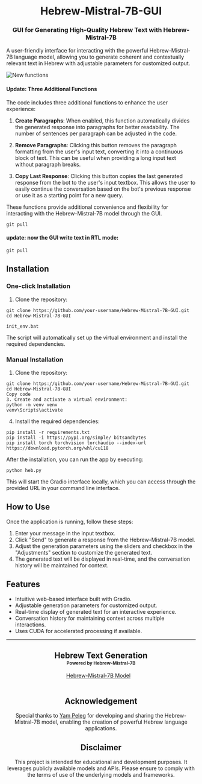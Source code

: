 <h1 align="center">Hebrew-Mistral-7B-GUI</h1>

<h3 align="center">GUI for Generating High-Quality Hebrew Text with Hebrew-Mistral-7B</h3>

<p align="left">
A user-friendly interface for interacting with the powerful Hebrew-Mistral-7B language model, allowing you to generate coherent and contextually relevant text in Hebrew with adjustable parameters for customized output.
</p>

![New functions](https://github.com/ShmuelRonen/Hebrew-Mistral-7B-GUI/assets/80190186/8c07742e-b000-4054-ae49-7f12930cec45)


#### Update: Three Additional Functions

The code includes three additional functions to enhance the user experience:

1. **Create Paragraphs**: When enabled, this function automatically divides the generated response into paragraphs for better readability. The number of sentences per paragraph can be adjusted in the code.

2. **Remove Paragraphs**: Clicking this button removes the paragraph formatting from the user's input text, converting it into a continuous block of text. This can be useful when providing a long input text without paragraph breaks.

3. **Copy Last Response**: Clicking this button copies the last generated response from the bot to the user's input textbox. This allows the user to easily continue the conversation based on the bot's previous response or use it as a starting point for a new query.

These functions provide additional convenience and flexibility for interacting with the Hebrew-Mistral-7B model through the GUI.

```
git pull
```


#### update: now the GUI write text in RTL mode:
```
git pull
```

## Installation

### One-click Installation

1. Clone the repository:
```
git clone https://github.com/your-username/Hebrew-Mistral-7B-GUI.git
cd Hebrew-Mistral-7B-GUI
```
```
init_env.bat
```
The script will automatically set up the virtual environment and install the required dependencies.

### Manual Installation

1. Clone the repository:
```
git clone https://github.com/your-username/Hebrew-Mistral-7B-GUI.git
cd Hebrew-Mistral-7B-GUI
Copy code
3. Create and activate a virtual environment:
python -m venv venv
venv\Scripts\activate
```

4. Install the required dependencies:
```
pip install -r requirements.txt
pip install -i https://pypi.org/simple/ bitsandbytes
pip install torch torchvision torchaudio --index-url https://download.pytorch.org/whl/cu118
```
After the installation, you can run the app by executing:
```
python heb.py
```
This will start the Gradio interface locally, which you can access through the provided URL in your command line interface.

## How to Use

Once the application is running, follow these steps:

1. Enter your message in the input textbox.
2. Click "Send" to generate a response from the Hebrew-Mistral-7B model.
3. Adjust the generation parameters using the sliders and checkbox in the "Adjustments" section to customize the generated text.
4. The generated text will be displayed in real-time, and the conversation history will be maintained for context.

## Features

- Intuitive web-based interface built with Gradio.
- Adjustable generation parameters for customized output.
- Real-time display of generated text for an interactive experience.
- Conversation history for maintaining context across multiple interactions.
- Uses CUDA for accelerated processing if available.

---

<div align="center">

<h2>Hebrew Text Generation<br/><span style="font-size:12px">Powered by Hebrew-Mistral-7B</span></h2>

<div>
<a href='https://huggingface.co/yam-peleg/Hebrew-Mistral-7B' target='_blank'>Hebrew-Mistral-7B Model</a>&emsp;
</div>

<br>

## Acknowledgement

Special thanks to [Yam Peleg](https://huggingface.co/yam-peleg) for developing and sharing the Hebrew-Mistral-7B model, enabling the creation of powerful Hebrew language applications.

## Disclaimer

This project is intended for educational and development purposes. It leverages publicly available models and APIs. Please ensure to comply with the terms of use of the underlying models and frameworks.
